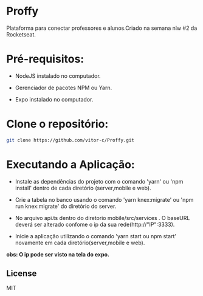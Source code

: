 # Proffy
Plataforma para conectar professores e alunos.Criado na semana nlw #2 da Rocketseat.


 # Pré-requisitos:

- NodeJS instalado no computador.

- Gerenciador de pacotes NPM ou Yarn.

- Expo instalado no computador.


# Clone o repositório: 

```sh
git clone https://github.com/vitor-c/Proffy.git
```

# Executando a Aplicação:

- Instale as dependências do projeto com o comando 'yarn' ou 'npm install' dentro de cada diretório (server,mobile e web).

- Crie a tabela no banco usando o comando 'yarn knex:migrate' ou 'npm run knex:migrate' do diretório do server.

- No arquivo api.ts dentro do diretorio mobile/src/services . O baseURL deverá ser alterado confome o ip da sua rede(http://"IP":3333).

- Inicie a aplicação utilizando o comando 'yarn start ou npm start' novamente em cada diretório(server,mobile e web).





**obs: O ip pode ser visto na tela do expo.**


License
----

MIT
